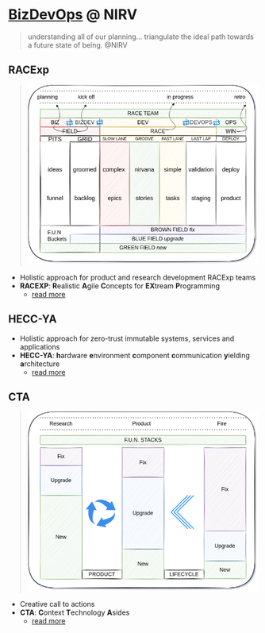 # [BizDevOps](https://enterprisersproject.com/article/2019/9/devops-what-is-bizdevops) @ NIRV

> understanding all of our planning... triangulate the ideal path towards a future state of being. @NIRV

## RACExp

> ![NIRVai RACE:XP](./images/racexp.png)

- Holistic approach for product and research development RACExp teams
- **RACEXP**: **R**ealistic **A**gile **C**oncepts for **EX**tream **P**rogramming
  - [read more](./0racexp.md)

## HECC-YA

- Holistic approach for zero-trust immutable systems, services and applications
- **HECC-YA**: **h**ardware **e**nvironment **c**omponent **c**ommunication **y**ielding **a**rchitecture
  - [read more](./0heccya.md#hecc-ya-system-modeling)

## CTA

> ![NIRVai F.U.N buckets](./images/racexp-cta.png)

- Creative call to actions
- **CTA**: **C**ontext **T**echnology **A**sides
  - [read more](./0cta.md)
